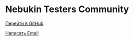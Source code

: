 # Nebukin Testers Community

[Перейти в GitHub](https://github.com/nebukintesters)

[Написать Email](mailto:center@nebukin.tech?subject=Email-to-NTC)
